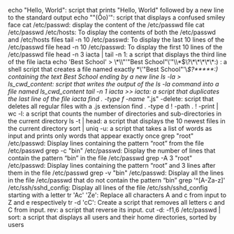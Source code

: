 echo "Hello, World": script that prints "Hello, World" followed by a new line to the standard output
echo "\"(Ôo)'": script that displays a confused smiley face 
cat /etc/passwd: display the content of the /etc/passwd file
cat /etc/passwd /etc/hosts: To display the contents of both the /etc/passwd and /etc/hosts files
tail -n 10 /etc/passwd: To display the last 10 lines of the /etc/passwd file
head -n 10 /etc/passwd: To display the first 10 lines of the /etc/passwd file
head -n 3 iacta | tail -n 1: a script that displays the third line of the file iacta
echo 'Best School' > \\\*\\\\"'\"Best School\"\\'"\\\\\*\$\\\?\\\*\\\*\\\*\\\*\\\*:\) : a shell script that creates a file named exactly \*\\'"Best School"\'\\*$\?\*\*\*\*\*:) containing the text Best School ending by a new line
ls -la > ls_cwd_content: script that writes the output of the ls -la command into a file named ls_cwd_content
tail -n 1 iacta >> iacta: a script that duplicates the last line of the file iacta
find . -type f -name "*.js" -delete: script that deletes all regular files with a .js extension
find . -type d ! -path . ! -print  | wc -l: a script that counts the number of directories and sub-directories in the current directory
ls -t | head: a script that displays the 10 newest files in the current directory
sort | uniq -u: a script that takes a list of words as input and prints only words that appear exactly once
grep "root" /etc/passwd: Display lines containing the pattern “root” from the file /etc/passwd
grep -c "bin" /etc/passwd: Display the number of lines that contain the pattern “bin” in the file /etc/passwd
grep -A 3 "root" /etc/passwd: Display lines containing the pattern “root” and 3 lines after them in the file /etc/passwd
grep -v "bin" /etc/passwd: Display all the lines in the file /etc/passwd that do not contain the pattern “bin”
grep '^[A-Za-z]' /etc/ssh/sshd_config: Display all lines of the file /etc/ssh/sshd_config starting with a letter
tr 'Ac' 'Ze': Replace all characters A and c from input to Z and e respectively
tr -d 'cC': Create a script that removes all letters c and C from input.
rev: a script that reverse its input.
cut -d: -f1,6 /etc/passwd | sort: a script that displays all users and their home directories, sorted by users
